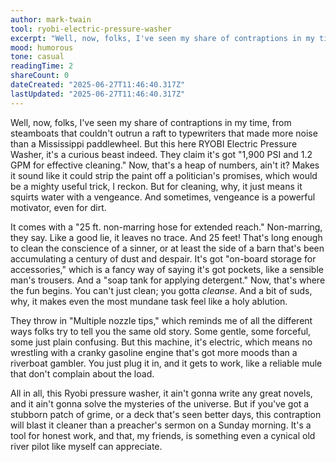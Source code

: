 ```yaml
---
author: mark-twain
tool: ryobi-electric-pressure-washer
excerpt: "Well, now, folks, I've seen my share of contraptions in my time, from steamboats that couldn't outrun a raft to typewriters that made more noise than a Mississippi paddlewheel."
mood: humorous
tone: casual
readingTime: 2
shareCount: 0
dateCreated: "2025-06-27T11:46:40.317Z"
lastUpdated: "2025-06-27T11:46:40.317Z"
---
```


Well, now, folks, I've seen my share of contraptions in my time, from steamboats that couldn't outrun a raft to typewriters that made more noise than a Mississippi paddlewheel. But this here RYOBI Electric Pressure Washer, it's a curious beast indeed. They claim it's got "1,900 PSI and 1.2 GPM for effective cleaning." Now, that's a heap of numbers, ain't it? Makes it sound like it could strip the paint off a politician's promises, which would be a mighty useful trick, I reckon. But for cleaning, why, it just means it squirts water with a vengeance. And sometimes, vengeance is a powerful motivator, even for dirt.

It comes with a "25 ft. non-marring hose for extended reach." Non-marring, they say. Like a good lie, it leaves no trace. And 25 feet! That's long enough to clean the conscience of a sinner, or at least the side of a barn that's been accumulating a century of dust and despair. It's got "on-board storage for accessories," which is a fancy way of saying it's got pockets, like a sensible man's trousers. And a "soap tank for applying detergent." Now, that's where the fun begins. You can't just clean; you gotta _cleanse_. And a bit of suds, why, it makes even the most mundane task feel like a holy ablution.

They throw in "Multiple nozzle tips," which reminds me of all the different ways folks try to tell you the same old story. Some gentle, some forceful, some just plain confusing. But this machine, it's electric, which means no wrestling with a cranky gasoline engine that's got more moods than a riverboat gambler. You just plug it in, and it gets to work, like a reliable mule that don't complain about the load.

All in all, this Ryobi pressure washer, it ain't gonna write any great novels, and it ain't gonna solve the mysteries of the universe. But if you've got a stubborn patch of grime, or a deck that's seen better days, this contraption will blast it cleaner than a preacher's sermon on a Sunday morning. It's a tool for honest work, and that, my friends, is something even a cynical old river pilot like myself can appreciate.
